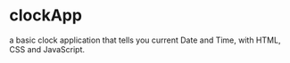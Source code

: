 # clockApp
a basic clock application that tells you current Date and Time, with HTML, CSS and JavaScript.
